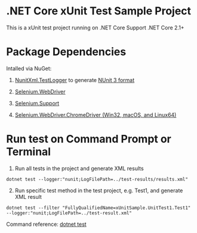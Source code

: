 ﻿# .NET Core xUnit Test Sample Project
This is a xUnit test project running on .NET Core
Support .NET Core 2.1+

# Package Dependencies
Intalled via NuGet:

1. [NunitXml.TestLogger](https://github.com/spekt/nunit.testlogger) to generate [NUnit 3 format](https://github.com/nunit/docs/wiki/Test-Result-XML-Format)

2. [Selenium.WebDriver](https://www.nuget.org/packages/Selenium.WebDriver/)

3. [Selenium.Support](https://www.nuget.org/packages/Selenium.Support/)

4. [Selenium.WebDriver.ChromeDriver (Win32, macOS, and Linux64)](https://www.nuget.org/packages/Selenium.WebDriver.ChromeDriver/)

 
# Run test on Command Prompt or Terminal
1. Run all tests in the project and generate XML results
``` 
dotnet test --logger:"nunit;LogFilePath=../test-results/results.xml"
```
2. Run specific test method in the test project, e.g. Test1, and generate XML result
```
dotnet test --filter "FullyQualifiedName=xUnitSample.UnitTest1.Test1"  --logger:"nunit;LogFilePath=../test-result.xml"
```
Command reference: [dotnet test](https://docs.microsoft.com/en-us/dotnet/core/tools/dotnet-test)
